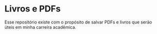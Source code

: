 
# Livros e PDFs 

Esse repositório existe com o propósito de salvar PDFs e livros que serão úteis em minha carreira acadêmica.

